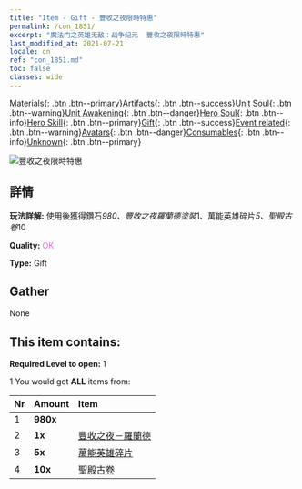```yaml
---
title: "Item - Gift - 豐收之夜限時特惠"
permalink: /con_1851/
excerpt: "魔法门之英雄无敌：战争纪元  豐收之夜限時特惠"
last_modified_at: 2021-07-21
locale: cn
ref: "con_1851.md"
toc: false
classes: wide
---
```

 [Materials](/ItemsCN/){: .btn .btn--primary}[Artifacts](/ItemsCN/Artifacts/){: .btn .btn--success}[Unit Soul](/ItemsCN/UnitSoul/){: .btn .btn--warning}[Unit Awakening](/ItemsCN/UnitAwakening/){: .btn .btn--danger}[Hero Soul](/ItemsCN/HeroSoul/){: .btn .btn--info}[Hero Skill](/ItemsCN/HeroSkill/){: .btn .btn--primary}[Gift](/ItemsCN/Gift/){: .btn .btn--success}[Event related](/ItemsCN/Events/){: .btn .btn--warning}[Avatars](/ItemsCN/Avatars/){: .btn .btn--danger}[Consumables](/ItemsCN/Consumables/){: .btn .btn--info}[Unknown](/ItemsCN/Unknown/){: .btn .btn--primary}

 ![豐收之夜限時特惠](/images/t/i_907474.png)

## 詳情
 **玩法詳解:** 使用後獲得鑽石*980、豐收之夜羅蘭德塗裝*1、萬能英雄碎片*5、聖殿古卷*10

 **Quality:** <span style="color: #DA70D6">OK</span>

 **Type:** Gift

## Gather

  None

## This item contains:

 **Required Level to open:** 1

 1 You would get **ALL** items  from:

  | Nr | Amount |     Item    |
  |:---|:-------|:------------|
  | 1 |  **980x** | <i class="fas fa-gem"/> |  | 
  | 2 |  **1x** | [豐收之夜－羅蘭德](/cn/Items/con_1034/) |  | 
  | 3 |  **5x** | [萬能英雄碎片](/cn/Items/her_358/) |  | 
  | 4 |  **10x** | [聖殿古卷](/cn/Items/con_697/) |  | 
